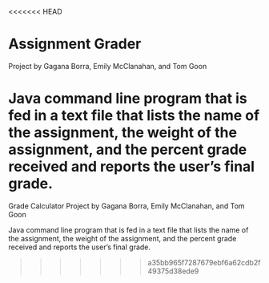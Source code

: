 <<<<<<< HEAD
# Assignment Grader
Project by Gagana Borra, Emily McClanahan, and Tom Goon

Java command line program that is fed in a text file that lists the name of the assignment, the weight of the assignment, and the percent grade received and reports the user’s final grade.
=======
Grade Calculator
Project by Gagana Borra, Emily McClanahan, and Tom Goon

Java command line program that is fed in a text file that lists the name of the assignment, the weight of the assignment, and the percent grade received and reports the user’s final grade.
>>>>>>> a35bb965f7287679ebf6a62cdb2f49375d38ede9
